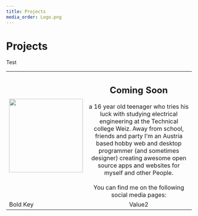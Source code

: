 ```yaml
---
title: Projects
media_order: Logo.png
---
```


# Projects

Test

| | |
|:- |:-:|
| <img src="https://hampoelz.net/user/pages/home/_projects/Logo.png" width="200" align="center"/> | <h2>Coming Soon</h2> a 16 year old teenager who tries his luck with studying electrical engineering at the Technical college Weiz. Away from school, friends and party I'm an Austria based hobby web and desktop programmer (and sometimes designer) creating awesome open source apps and websites for myself and other People.<br/><br/>You can find me on the following social media pages:|
| Bold Key   | Value2 |
